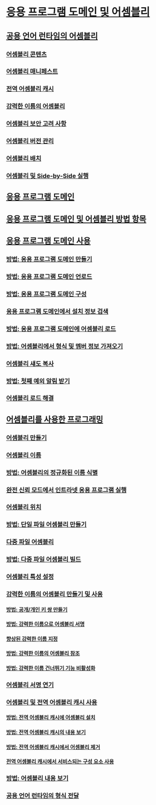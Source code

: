 # [응용 프로그램 도메인 및 어셈블리](index.md)
## [공용 언어 런타임의 어셈블리](assemblies-in-the-common-language-runtime.md)
### [어셈블리 콘텐츠](assembly-contents.md)
### [어셈블리 매니페스트](assembly-manifest.md)
### [전역 어셈블리 캐시](gac.md)
### [강력한 이름의 어셈블리](strong-named-assemblies.md)
### [어셈블리 보안 고려 사항](assembly-security-considerations.md)
### [어셈블리 버전 관리](assembly-versioning.md)
### [어셈블리 배치](assembly-placement.md)
### [어셈블리 및 Side-by-Side 실행](assemblies-and-side-by-side-execution.md)
## [응용 프로그램 도메인](application-domains.md)
## [응용 프로그램 도메인 및 어셈블리 방법 항목](application-domains-and-assemblies-how-to-topics.md)
## [응용 프로그램 도메인 사용](application-domains.md)
### [방법: 응용 프로그램 도메인 만들기](how-to-create-an-application-domain.md)
### [방법: 응용 프로그램 도메인 언로드](how-to-unload-an-application-domain.md)
### [방법: 응용 프로그램 도메인 구성](how-to-configure-an-application-domain.md)
### [응용 프로그램 도메인에서 설치 정보 검색](retrieve-setup-information.md)
### [방법: 응용 프로그램 도메인에 어셈블리 로드](how-to-load-assemblies-into-an-application-domain.md)
### [방법: 어셈블리에서 형식 및 멤버 정보 가져오기](how-to-obtain-type-and-member-information-from-an-assembly.md)
### [어셈블리 섀도 복사](shadow-copy-assemblies.md)
### [방법: 첫째 예외 알림 받기](how-to-receive-first-chance-exception-notifications.md)
### [어셈블리 로드 해결](resolve-assembly-loads.md)
## [어셈블리를 사용한 프로그래밍](programming-with-assemblies.md)
### [어셈블리 만들기](create-assemblies.md)
### [어셈블리 이름](assembly-names.md)
### [방법: 어셈블리의 정규화된 이름 식별](how-to-determine-assembly-fully-qualified-name.md)
### [완전 신뢰 모드에서 인트라넷 응용 프로그램 실행](running-intranet-applications-in-full-trust.md)
### [어셈블리 위치](assembly-location.md)
### [방법: 단일 파일 어셈블리 만들기](how-to-build-a-single-file-assembly.md)
### [다중 파일 어셈블리](multifile-assemblies.md)
### [방법: 다중 파일 어셈블리 빌드](how-to-build-a-multifile-assembly.md)
### [어셈블리 특성 설정](set-assembly-attributes.md)
### [강력한 이름의 어셈블리 만들기 및 사용](create-and-use-strong-named-assemblies.md)
#### [방법: 공개/개인 키 쌍 만들기](how-to-create-a-public-private-key-pair.md)
#### [방법: 강력한 이름으로 어셈블리 서명](how-to-sign-an-assembly-with-a-strong-name.md)
#### [향상된 강력한 이름 지정](enhanced-strong-naming.md)
#### [방법: 강력한 이름의 어셈블리 참조](how-to-reference-a-strong-named-assembly.md)
#### [방법: 강력한 이름 건너뛰기 기능 비활성화](how-to-disable-the-strong-name-bypass-feature.md)
### [어셈블리 서명 연기](delay-sign-assembly.md)
### [어셈블리 및 전역 어셈블리 캐시 사용](working-with-assemblies-and-the-gac.md)
#### [방법: 전역 어셈블리 캐시에 어셈블리 설치](how-to-install-an-assembly-into-the-gac.md)
#### [방법: 전역 어셈블리 캐시의 내용 보기](how-to-view-the-contents-of-the-gac.md)
#### [방법: 전역 어셈블리 캐시에서 어셈블리 제거](how-to-remove-an-assembly-from-the-gac.md)
#### [전역 어셈블리 캐시에서 서비스되는 구성 요소 사용](use-serviced-components-with-the-gac.md)
### [방법: 어셈블리 내용 보기](how-to-view-assembly-contents.md)
### [공용 언어 런타임의 형식 전달](type-forwarding-in-the-common-language-runtime.md)
